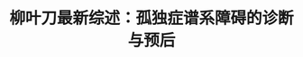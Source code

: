 ---
title: 柳叶刀最新综述：孤独症谱系障碍的诊断与预后
tags: [自闭症, Aspie, Austim, 孤独症谱系, AS, ASD]
color: secondary
description: 有些观点认为孤独症谱系人群缺乏与人交流的愿望，这其实是种错误的刻板印象。实际上许多孤独症谱系的孩子渴望获得社会的接纳、渴望与人沟通。社交技能培训可能要贯穿整个童年和成年早期，在不同的发展阶段应有所差异。
external_url: http://mp.weixin.qq.com/s?__biz=MzIyMzgyMjY5NQ==&amp;mid=2247483848&amp;idx=2&amp;sn=0248cb67af72cbd192c181ce2c2064f3&amp;chksm=e81917c0df6e9ed6f3ea8ae8d3d1d12253b13c15d90550b97a1e86f3d3635a0ec57b8de21291&amp;scene=27#wechat_redirect
---